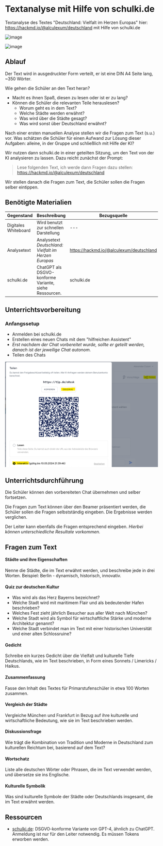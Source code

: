 # Textanalyse mit Hilfe von schulki.de
Textanalyse des Textes "Deutschland: Vielfalt im Herzen Europas" hier: https://hackmd.io/@alculexum/deutschland mit Hilfe von schulki.de

![image](https://github.com/user-attachments/assets/7e506421-0296-44be-8015-5fe6134097ed)

![image](https://github.com/user-attachments/assets/d29803e1-be06-43c8-a14f-7dc1724053d6)


## Ablauf
Der Text wird in ausgedruckter Form verteilt, er ist eine DIN A4 Seite lang, ~350 Wörter.

Wie gehen die Schüler an den Text heran?
* Macht es ihnen Spaß, diesen zu lesen oder ist er zu lang?
* Können die Schüler die relevanten Teile herauslesen?
  * Worum geht es in dem Text?
  * Welche Städte werden erwähnt?
  * Was wird über die Städte gesagt?
  * Was wird sonst über Deutschland erwähnt?

Nach einer ersten manuellen Analyse stellen wir die Fragen zum Text (s.u.) vor. Was schätzen die Schüler für einen Aufwand zur Lösung dieser Aufgaben: alleine, in der Gruppe und schließlich mit Hilfe der KI?

Wir nutzen dann schulki.de in einer geteilten Sitzung, um den Text von der KI analysieren zu lassen. Dazu reicht zunächst der Prompt: 

> Lese folgenden Text, ich werde dann Fragen dazu stellen: https://hackmd.io/@alculexum/deutschland

Wir stellen danach die Fragen zum Text, die Schüler sollen die Fragen selber eintippen.

## Benötigte Materialien
| Gegenstand          | Beschreibung                        | Bezugsquelle                        |
|---------------------|-------------------------------------|-------------------------------------|
| Digitales Whiteboard | Wird benutzt zur schnellen Darstellung | --- |
| Analysetext  | Analysetext _Deutschland: Vielfalt im Herzen Europas_ | https://hackmd.io/@alculexum/deutschland |
| schulki.de | ChatGPT als DSGVO-konforme Variante, siehe Ressourcen. | schulki.de |

## Unterrichtsvorbereitung

### Anfangssetup
* Anmelden bei schulki.de
* Erstellen eines neuen Chats mit dem "hilfreichen Assistent"
* _Erst nachdem der Chat vorbereitet wurde, sollte er geteilt werden, danach ist der jeweilige Chat autonom._
* Teilen des Chats

![](../res/bilder/chat_teilen_kurzlink.png)

## Unterrichtsdurchführung
Die Schüler können den vorbereiteten Chat übernehmen und selber fortsetzen.

Die Fragen zum Text können über den Beamer präsentiert werden, die Schüler sollen die Fragen selbstständig eingeben. Die Ergebnisse werden verglichen.

Der Leiter kann ebenfalls die Fragen entsprechend eingeben. _Hierbei können unterschiedliche Resultate vorkommen._

## Fragen zum Text

#### Städte und ihre Eigenschaften

Nenne die Städte, die im Text erwähnt werden, und beschreibe jede in drei Worten. Beispiel: Berlin - dynamisch, historisch, innovativ.

#### Quiz zur deutschen Kultur

* Was wird als das Herz Bayerns bezeichnet?
* Welche Stadt wird mit maritimem Flair und als bedeutender Hafen beschrieben?
* Welches Fest zieht jährlich Besucher aus aller Welt nach München?
* Welche Stadt wird als Symbol für wirtschaftliche Stärke und moderne Architektur genannt?
* Welche Stadt verbindet man im Text mit einer historischen Universität und einer alten Schlossruine?

#### Gedicht
Schreibe ein kurzes Gedicht über die Vielfalt und kulturelle Tiefe Deutschlands, wie im Text beschrieben, in Form eines Sonnets / Limericks / Haikus.

#### Zusammenfassung
Fasse den Inhalt des Textes für Primarstufenschüler in etwa 100 Worten zusammen.

#### Vergleich der Städte

Vergleiche München und Frankfurt in Bezug auf ihre kulturelle und wirtschaftliche Bedeutung, wie sie im Text beschrieben werden.

#### Diskussionsfrage

Wie trägt die Kombination von Tradition und Moderne in Deutschland zum kulturellen Reichtum bei, basierend auf dem Text?

#### Wortschatz

Liste alle deutschen Wörter oder Phrasen, die im Text verwendet werden, und übersetze sie ins Englische.

#### Kulturelle Symbolik

Was sind kulturelle Symbole der Städte oder Deutschlands insgesamt, die im Text erwähnt werden.

## Ressourcen
* [schulki.de](schulki.de): DSGVO-konforme Variante von GPT-4, ähnlich zu ChatGPT. Anmeldung ist nur für den Leiter notwendig. Es müssen Tokens erworben werden.
